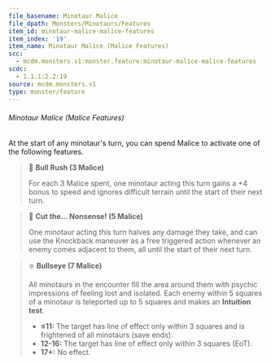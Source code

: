 ```yaml
---
file_basename: Minotaur Malice
file_dpath: Monsters/Minotaurs/Features
item_id: minotaur-malice-malice-features
item_index: '19'
item_name: Minotaur Malice (Malice Features)
scc:
  - mcdm.monsters.v1:monster.feature:minotaur-malice-malice-features
scdc:
  - 1.1.1:2.2:19
source: mcdm.monsters.v1
type: monster/feature
---
```


###### Minotaur Malice (Malice Features)

At the start of any minotaur's turn, you can spend Malice to activate one of the following features.

> 👤 **Bull Rush (3 Malice)**
>
> For each 3 Malice spent, one minotaur acting this turn gains a +4 bonus to speed and ignores difficult terrain until the start of their next turn.

> 👤 **Cut the... Nonsense! (5 Malice)**
>
> One minotaur acting this turn halves any damage they take, and can use the Knockback maneuver as a free triggered action whenever an enemy comes adjacent to them, all until the start of their next turn.

> ❇️ **Bullseye (7 Malice)**
>
> All minotaurs in the encounter fill the area around them with psychic impressions of feeling lost and isolated. Each enemy within 5 squares of a minotaur is teleported up to 5 squares and makes an **Intuition test**.
>
> - **≤11:** The target has line of effect only within 3 squares and is frightened of all minotaurs (save ends).
> - **12-16:** The target has line of effect only within 3 squares (EoT).
> - **17+:** No effect.
